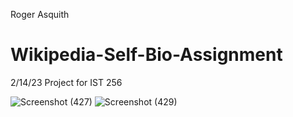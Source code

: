 Roger Asquith 
# Wikipedia-Self-Bio-Assignment
2/14/23
Project for IST 256

![Screenshot (427)](https://user-images.githubusercontent.com/122849507/218936925-cc269bb3-701d-4296-9d0f-1c6f9f979032.png)
![Screenshot (429)](https://user-images.githubusercontent.com/122849507/218937108-d5d1055c-12b2-4921-a61d-baad43f3de71.png)
